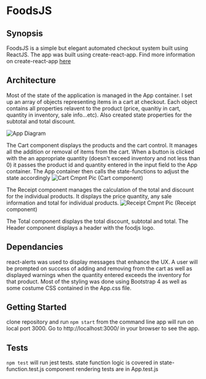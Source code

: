 # FoodsJS

## Synopsis
FoodsJS is a simple but elegant automated checkout system built using ReactJS.
The app was built using create-react-app. Find more information on create-react-app [here](https://github.com/facebookincubator/create-react-app)

## Architecture
Most of the state of the application is managed in the App container. I set up an array of objects representing items in a cart at checkout. Each object contains all properties relavent to the product (price, quanitiy in cart, quantity in inventory, sale info...etc). Also created state properties for the subtotal and total discount. 

![App Diagram](http://res.cloudinary.com/lyvtg7cjl/image/upload/v1511292549/FoodsJS_yo4cmq.png)

The Cart component displays the products and the cart control. It manages all the addition or removal of items from the cart. When a button is clicked with the an appropriate quantity (doesn't exceed inventory and not less than 0) it passes the product id and quantity entered in the input field to the App container. The App container then calls the state-functions to adjust the state accordingly
![Cart Cmpnt Pic](http://res.cloudinary.com/lyvtg7cjl/image/upload/v1511240962/Screen_Shot_2017-11-20_at_10.08.55_PM_mrtszn.png)
(Cart component)

The Receipt component manages the calculation of the total and discount for the individual products. It displays the price quantity, any sale information and total for individual products.
![Receipt Cmpnt Pic](http://res.cloudinary.com/lyvtg7cjl/image/upload/v1511241093/Screen_Shot_2017-11-20_at_10.11.06_PM_wgvdfc.png)
(Receipt component)

The Total component displays the total discount, subtotal and total. The Header component displays a header with the foodjs logo.  

## Dependancies
react-alerts was used to display messages that enhance the UX. A user will be prompted on success of adding and removing from the cart as well as displayed warnings when the quantity entered exceeds the inventory for that product.
Most of the styling was done using Bootstrap 4 as well as some costume CSS contained in the App.css file.

## Getting Started
clone repository and run `npm start` from the command line 
app will run on local port 3000. Go to http://localhost:3000/ in your browser to see the app.

## Tests
`npm test` will run jest tests.
state function logic is covered in state-function.test.js
component rendering tests are in App.test.js
